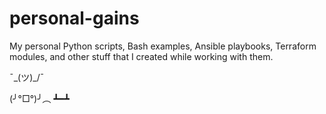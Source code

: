 # personal-gains
My personal Python scripts, Bash examples, Ansible playbooks, Terraform modules, and other stuff that I created while working with them.

¯\_(ツ)_/¯


(╯°□°)╯︵ ┻━┻